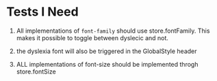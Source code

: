 # Tests I Need

1. All implementations of `font-family` should use store.fontFamily. This makes it possible to toggle between dyslecic and not.
2. the dyslexia font will also be triggered in the GlobalStyle header

3. ALL implementations of font-size should be implemented throgh store.fontSize
